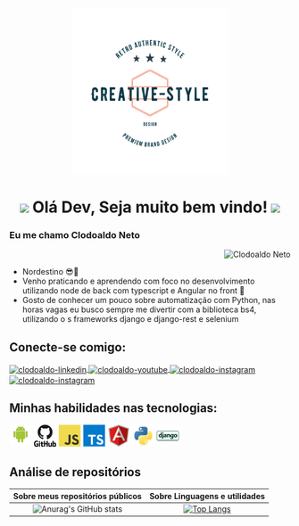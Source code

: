 <p align="center"><img width="55%" height='300px' src="caduzera.gif" alt="lang image here" /></p>  
<h1 align="center"> <img src="https://media.giphy.com/media/nDg8O2z3Rmk6Y/source.gif" width="30px"> Olá Dev, Seja muito bem vindo! <img src="https://media.giphy.com/media/nDg8O2z3Rmk6Y/source.gif" width="30px">
</h1>  
<h3> Eu me chamo Clodoaldo Neto</h3><p align="right"><img src="https://komarev.com/ghpvc/?username=Clodoaldo-Neto&color=blue" alt="Clodoaldo Neto" /></p>  

- Nordestino :sunglasses::sunrise:  
- Venho praticando e aprendendo com foco no desenvolvimento utilizando node de back com typescript e Angular no front :sparkling_heart:  
- Gosto de conhecer um pouco sobre automatização com Python, nas horas vagas eu busco sempre me divertir com a biblioteca bs4, utilizando o s frameworks django e django-rest  e selenium 

## Conecte-se comigo:
<a href="https://www.linkedin.com/in/clodoaldo-neto-37b220190/" target="_blank">
<img align="center" alt="clodoaldo-linkedin" height="30" width="40" src="https://cdn.jsdelivr.net/npm/simple-icons@3.0.1/icons/linkedin.svg" style="max-width:100%;">
</a>
<a href="https://www.youtube.com/channel/UCwGw3i915GbxamJZwTeKAnw" target="_blank">
<img align="center" alt="clodoaldo-youtube" height="30" width="40" src="https://cdn.jsdelivr.net/npm/simple-icons@3.0.1/icons/youtube.svg" style="max-width:100%;">
</a>
<a href="https://www.instagram.com/cbzin_95/" target="_blank">
<img align="center" alt="clodoaldo-instagram" height="30" width="40" src="https://cdn.jsdelivr.net/npm/simple-icons@3.0.1/icons/instagram.svg" style="max-width:100%;">
</a>
<a href="https://www.facebook.com/clodoaldoneto45/" target="_blank">
<img align="center" alt="clodoaldo-instagram" height="30" width="40" src="https://cdn.jsdelivr.net/npm/simple-icons@3.0.1/icons/facebook.svg" style="max-width:100%;">
</a>

## Minhas habilidades nas tecnologias:
<img src="https://raw.githubusercontent.com/devicons/devicon/master/icons/android/android-original-wordmark.svg" alt="android-kotlin/java" width="40" height="40" style="max-width:100%;"></img>
<img src="https://raw.githubusercontent.com/devicons/devicon/master/icons/github/github-original-wordmark.svg" alt="github" width="40" height="40" style="max-width:100%;"></img>
<img src="https://raw.githubusercontent.com/devicons/devicon/master/icons/javascript/javascript-original.svg" alt="javascript" width="40" height="40" style="max-width:100%;"></img>
<img src="https://raw.githubusercontent.com/devicons/devicon/master/icons/typescript/typescript-original.svg" alt="typescript" width="40" height="40" style="max-width:100%;"></img>
<img src="https://raw.githubusercontent.com/devicons/devicon/master/icons/angularjs/angularjs-original.svg" alt="Angular" width="40" height="40" style="max-width:100%;"></img>
<img src="https://raw.githubusercontent.com/devicons/devicon/master/icons/python/python-original.svg" alt="Python" width="40" height="40" style="max-width:100%;"></img>
<img src="https://raw.githubusercontent.com/devicons/devicon/master/icons/django/django-line.svg" alt="Python/django" width="40" height="40" style="max-width:100%;"></img>


## Análise de repositórios  
Sobre meus repositórios públicos | Sobre Linguagens e utilidades
:---------: | :-------:
![Anurag's GitHub stats](https://github-readme-stats.vercel.app/api?username=Clodoaldo-Neto&show_icons=true&theme=default&count_private=true) | [![Top Langs](https://github-readme-stats.vercel.app/api/top-langs/?username=Clodoaldo-Neto&layout=compact&langs_count=10)](https://github.com/anuraghazra/github-readme-stats) 

